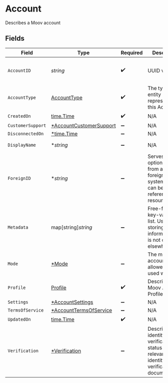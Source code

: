 # Account

Describes a Moov account


## Fields

| Field                                                                                                   | Type                                                                                                    | Required                                                                                                | Description                                                                                             | Example                                                                                                 |
| ------------------------------------------------------------------------------------------------------- | ------------------------------------------------------------------------------------------------------- | ------------------------------------------------------------------------------------------------------- | ------------------------------------------------------------------------------------------------------- | ------------------------------------------------------------------------------------------------------- |
| `AccountID`                                                                                             | *string*                                                                                                | :heavy_check_mark:                                                                                      | UUID v4                                                                                                 | ec7e1848-dc80-4ab0-8827-dd7fc0737b43                                                                    |
| `AccountType`                                                                                           | [AccountType](../../models/shared/accounttype.md)                                                       | :heavy_check_mark:                                                                                      | The type of entity represented by this Account                                                          | business                                                                                                |
| `CreatedOn`                                                                                             | [time.Time](https://pkg.go.dev/time#Time)                                                               | :heavy_check_mark:                                                                                      | N/A                                                                                                     |                                                                                                         |
| `CustomerSupport`                                                                                       | [*AccountCustomerSupport](../../models/shared/accountcustomersupport.md)                                | :heavy_minus_sign:                                                                                      | N/A                                                                                                     |                                                                                                         |
| `DisconnectedOn`                                                                                        | [*time.Time](https://pkg.go.dev/time#Time)                                                              | :heavy_minus_sign:                                                                                      | N/A                                                                                                     |                                                                                                         |
| `DisplayName`                                                                                           | **string*                                                                                               | :heavy_minus_sign:                                                                                      | N/A                                                                                                     | Whole Body Fitness                                                                                      |
| `ForeignID`                                                                                             | **string*                                                                                               | :heavy_minus_sign:                                                                                      | Serves as an optional alias from a foreign/external system which can be used to reference this resource | 4528aba-b9a1-11eb-8529-0242ac13003                                                                      |
| `Metadata`                                                                                              | map[string]*string*                                                                                     | :heavy_minus_sign:                                                                                      | Free-form key-value pair list. Useful for storing information that is not captured elsewhere.           |                                                                                                         |
| `Mode`                                                                                                  | [*Mode](../../models/shared/mode.md)                                                                    | :heavy_minus_sign:                                                                                      | The mode this account is allowed to be used within.                                                     | production                                                                                              |
| `Profile`                                                                                               | [Profile](../../models/shared/profile.md)                                                               | :heavy_check_mark:                                                                                      | Describes a Moov Account Profile                                                                        |                                                                                                         |
| `Settings`                                                                                              | [*AccountSettings](../../models/shared/accountsettings.md)                                              | :heavy_minus_sign:                                                                                      | N/A                                                                                                     |                                                                                                         |
| `TermsOfService`                                                                                        | [*AccountTermsOfService](../../models/shared/accounttermsofservice.md)                                  | :heavy_minus_sign:                                                                                      | N/A                                                                                                     |                                                                                                         |
| `UpdatedOn`                                                                                             | [time.Time](https://pkg.go.dev/time#Time)                                                               | :heavy_check_mark:                                                                                      | N/A                                                                                                     |                                                                                                         |
| `Verification`                                                                                          | [*Verification](../../models/shared/verification.md)                                                    | :heavy_minus_sign:                                                                                      | Describes identity verification status and relevant identity verification documents                     |                                                                                                         |